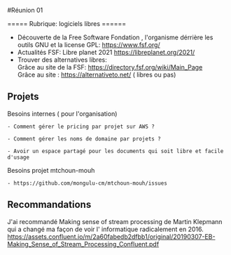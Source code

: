 #Réunion 01 

===== Rubrique: logiciels libres ======    

* Découverte de la Free Software Fondation , l'organisme dérrière les outils GNU et la license GPL: https://www.fsf.org/ 
* Actualités FSF: Libre planet 2021 https://libreplanet.org/2021/
* Trouver des alternatives libres:  
    Grâce au site de la FSF: https://directory.fsf.org/wiki/Main_Page  
    Grâce au site : https://alternativeto.net/ ( libres ou pas)


## Projets

Besoins internes ( pour l'organisation) 

    - Comment gérer le pricing par projet sur AWS ? 

    - Comment gérer les noms de domaine par projets ? 

    - Avoir un espace partagé pour les documents qui soit libre et facile d'usage


Besoins projet mtchoun-mouh 

    - https://github.com/mongulu-cm/mtchoun-mouh/issues 


## Recommandations

J'ai recommandé Making sense of stream processing de Martin Klepmann qui a changé ma façon de voir l' informatique radicalement en 2016.  
 https://assets.confluent.io/m/2a60fabedb2dfbb1/original/20190307-EB-Making_Sense_of_Stream_Processing_Confluent.pdf

